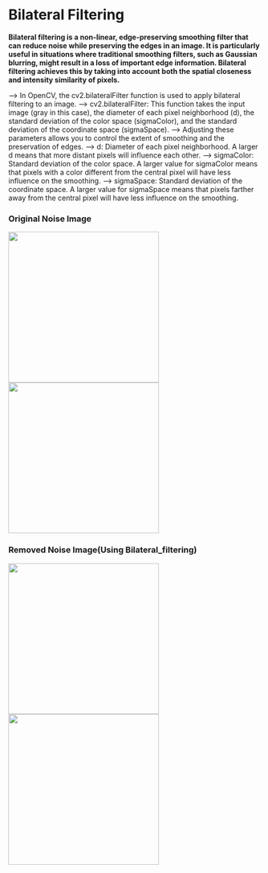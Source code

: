 # Bilateral Filtering

**Bilateral filtering is a non-linear, edge-preserving smoothing filter that can reduce noise while preserving the edges in an image.
It is particularly useful in situations where traditional smoothing filters, such as Gaussian blurring, might result in a loss of important edge information.
Bilateral filtering achieves this by taking into account both the spatial closeness and intensity similarity of pixels.**


-->      In OpenCV, the cv2.bilateralFilter function is used to apply bilateral filtering to an image. 
-->      cv2.bilateralFilter: This function takes the input image (gray in this case), the diameter of each pixel neighborhood (d), the standard deviation 
         of the color space (sigmaColor), and the standard deviation of the coordinate space (sigmaSpace). 
-->      Adjusting these parameters allows you to control the extent of smoothing and the preservation of edges.
-->      d: Diameter of each pixel neighborhood. A larger d means that more distant pixels will influence each other.
-->      sigmaColor: Standard deviation of the color space. A larger value for sigmaColor means that pixels with a color
         different from the central pixel will have less influence on the smoothing.
-->      sigmaSpace: Standard deviation of the coordinate space. A larger value for sigmaSpace means that pixels farther away
         from the central pixel will have less influence on the smoothing.

### Original Noise Image
<img src="https://github.com/Prerak8880/OpenCV_Python-Basics/assets/96664052/9a6e041e-d234-40a5-8170-f33136e0f805" width="300" height="300">
<img src="https://github.com/Prerak8880/OpenCV_Python-Basics/assets/96664052/ad59fcf7-a296-4318-ac42-6c3b7e047ec1" width="300" height="300">


### Removed Noise Image(Using Bilateral_filtering)

<img src="https://github.com/Prerak8880/OpenCV_Python-Basics/assets/96664052/de437ede-926a-46d4-b797-5aa12446539a" width="300" height="300">
<img src="https://github.com/Prerak8880/OpenCV_Python-Basics/assets/96664052/df967ac8-2f3d-444b-b5bf-14b3d299e799" width="300" height="300">
